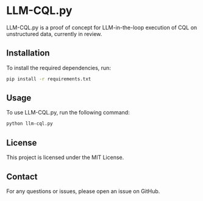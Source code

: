 # LLM-CQL.py

LLM-CQL.py is a proof of concept for LLM-in-the-loop execution of CQL on unstructured data, currently in review.

## Installation

To install the required dependencies, run:

```bash
pip install -r requirements.txt
```

## Usage

To use LLM-CQL.py, run the following command:

```bash
python llm-cql.py
```


## License

This project is licensed under the MIT License.

## Contact

For any questions or issues, please open an issue on GitHub.
